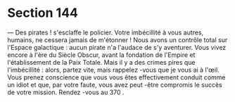 # Section 144

— Des pirates ! s'esclaffe le policier. Votre imbécillité à vous
autres, humains, ne cessera jamais de m'étonner ! Nous avons un
contrôle total sur l'Espace galactique : aucun pirate n'a l'audace
de s'y aventurer. Vous vivez encore à l'ère du Siècle Obscur, avant
la fondation de l'Empire et l'établissement de la Paix Totale. Mais
il y a des crimes pires que l'imbécillité : alors, partez vite, mais
rappelez -vous que je vous ai à l'œil.
Vous prenez conscience que vous vous êtes effectivement conduit
comme un idiot et que, par votre faute, vous avez peut -être
compromis le succès de votre mission. Rendez -vous au 370 .